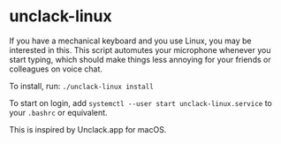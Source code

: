 # unclack-linux

If you have a mechanical keyboard and you use Linux, you may be interested in this.
This script automutes your microphone whenever you start typing, which should 
make things less annoying for your friends or colleagues on voice chat.

To install, run: `./unclack-linux install`

To start on login, add `systemctl --user start unclack-linux.service` to your `.bashrc` or equivalent.

This is inspired by Unclack.app for macOS.
